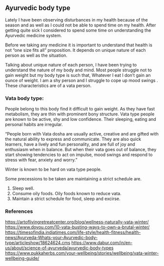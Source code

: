 ## Ayurvedic body type

Lately I have been observing disturbances in my health because of the season and as well as I could not be able to spend time on my health. After getting quite sick I considered to spend some time on understanding the Ayurvedic medicine system.

Before we taking  any medicine it is important to understand that health is not “one size fits all” proposition. It depends on unique nature of each person as well as the situation.

Talking about unique nature of each person, I have been trying to understand the nature of my body and mind. Most people struggle not to gain weight but my body type is such that, Whatever I eat I don’t gain an ounce of weight. I am a shy person and I struggle to cope up mood swings . These characteristics are of a vata person. 

### Vata body type:
People belong to this body find it difficult to gain weight. As they have fast metabolism, they are thin with prominent bony structure. Vata type people are known to be active, shy and low confidence. Their sleeping, eating and personal habits are irregular.

“People born with Vata dosha are usually active, creative and are gifted with the natural ability to express and communicate. They are also quick learners, have a lively and fun personality, and are full of joy and enthusiasm when in balance. But when their vata goes out of balance, they start showing tendencies to act on impulse, mood swings and respond to stress with fear, anxiety and worry.”

Winter is known to be hard on vata type people.

Some precessions to be taken are maintaining a strict schedule are.
1. Sleep well.
2. Consume oily foods. Oily foods known to reduce vata.
3. Maintain a strict schedule for food, sleep and excirse.

### References
https://artoflivingretreatcenter.org/blog/wellness-naturally-vata-winter/
https://www.doyou.com/10-vata-busting-ways-to-own-a-brutal-winter/
https://timesofindia.indiatimes.com/life-style/health-fitness/health-news/Ayurveda-Whats-your-Ayurvedic-body-type/articleshow/18624624.cms
https://www.dabur.com/in/en-us/about/science-of-ayurveda/ayurvedic-body-types
https://www.pukkaherbs.com/your-wellbeing/stories/wellbeing/vata-winter-wellbeing-guide/
 
